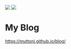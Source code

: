 [//]: # (This template replaces README.md when someone creates a new repo with the fastpages template.)

![](https://github.com/muttoni/blog/workflows/CI/badge.svg) 
![](https://github.com/muttoni/blog/workflows/GH-Pages%20Status/badge.svg) 

# My Blog

https://muttoni.github.io/blog/
